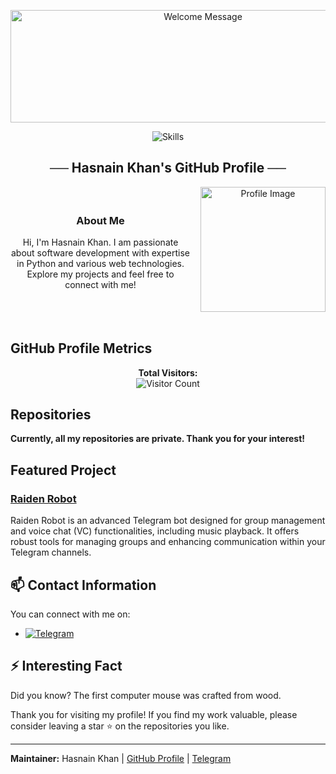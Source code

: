 <p align="center">
  <img src="https://readme-typing-svg.herokuapp.com?color=00FF00&center=true&lines=Welcome+to+My+GitHub+Profile;I+Am+Hasnain+Khan;Thank+You+For+Visiting" width="600" height="180" alt="Welcome Message">
</p>

<p align="center">
  <img src="https://skillicons.dev/icons?i=python,vscode,linux,git,github,githubactions,flask,html,markdown,sqlite,mysql,postgres,redis" alt="Skills">
</p>

<h2 align="center">
    ── Hasnain Khan's GitHub Profile ──
</h2>

<div align="center">
  <div style="display: flex; justify-content: center; align-items: center; gap: 1rem;">
    <div>
      <h3>About Me</h3>
      <p>
        Hi, I'm Hasnain Khan. I am passionate about software development with expertise in Python and various web technologies. Explore my projects and feel free to connect with me!
      </p>
    </div>
    <img src="https://te.legra.ph/file/1e40db3286cc49114b86a.jpg" width="200" alt="Profile Image">
  </div>
</div>

<br>

## GitHub Profile Metrics

<p align="center">
  <strong>Total Visitors:</strong><br>
  <img src="https://profile-counter.glitch.me/hasnainkk-07/count.svg" alt="Visitor Count">
</p>

## Repositories

**Currently, all my repositories are private. Thank you for your interest!**

## Featured Project

### [Raiden Robot](https://t.me/Raiden_Robot)

Raiden Robot is an advanced Telegram bot designed for group management and voice chat (VC) functionalities, including music playback. It offers robust tools for managing groups and enhancing communication within your Telegram channels.

## 📫 Contact Information

You can connect with me on:

- [![Telegram](https://img.shields.io/badge/Hasnain_Telegram-blue?style=for-the-badge&logo=telegram)](https://t.me/hasnainkk)

## ⚡ Interesting Fact

Did you know? The first computer mouse was crafted from wood.

Thank you for visiting my profile! If you find my work valuable, please consider leaving a star ⭐️ on the repositories you like.

---

**Maintainer:** Hasnain Khan | [GitHub Profile](https://github.com/hasnainkk-07) | [Telegram](https://t.me/hasnainkk)
